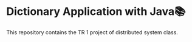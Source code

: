 # Dictionary Application with Java📚
This repository contains the TR 1 project of distributed system class.
